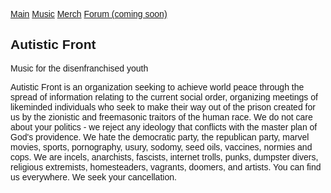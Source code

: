 <html>
<head>
<meta charset="utf-8">
<meta name="viewport" content="width=device-width, initial-scale=1">
<style>
* {
  font-family: Arial, Helvetica, sans-serif;
  font-color: white;
  width: 100%
}

body {
  font-family: Arial, Helvetica, sans-serif;
  margin: 0
  width: 100vw
}

/* Style the top navigation bar */
.topnav {
  overflow: hidden;
  background-color: #333;
}

/* Style the topnav links */
.topnav a {
  float: left;
  display: block;
  color: #f2f2f2;
  text-align: center;
  padding: 14px 16px;
  text-decoration: none;
}

/* Change color on hover */
.topnav a:hover {
  background-color: #ddd;
}

/* Style the content */
.content {
  background-color: #304d52;
}

/* Style the footer */
.footer {
  background-color: #233336;
}
</style>
</head>
<body>

<div class="topnav">
  <a href="#README">Main</a>
  <a href="#">Music</a>
  <a href="#">Merch</a>
  <a href="#">Forum (coming soon)</a>
</div>

<div class="content">
  <h2>Autistic Front</h2>
  <p>Music for the disenfranchised youth</p>
</div>

<div class="footer">
  <p>Autistic Front is an organization seeking to achieve world peace through the spread of information relating to the current social order, organizing meetings of likeminded individuals who seek to make their way out of the prison created for us by the zionistic and freemasonic traitors of the human race. We do not care about your politics - we reject any ideology that conflicts with the master plan of God's providence. We hate the democratic party, the republican party, marvel movies, sports, pornography, usury, sodomy, seed oils, vaccines, normies and cops. We are incels, anarchists, fascists, internet trolls, punks, dumpster divers, religious extremists, homesteaders, vagrants, doomers, and artists. You can find us everywhere. We seek your cancellation.</p>
</div>

</body>
</html>
